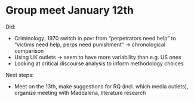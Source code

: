 # Group meet January 12th
Did:  
- Criminology: 1970 switch in pov: from “perpetrators need help” to “victims need help, perps need punishment” -> chronological comparison
- Using UK outlets -> seem to have more variability than e.g. US ones
- Looking at critical discourse analysis to inform methodology choices

Next steps: 
- Meet on the 13th, make suggestions for RQ (incl. which media outlets), organize meeting with Maddalena, literature research 
